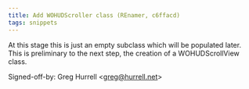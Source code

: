 ```yaml
---
title: Add WOHUDScroller class (REnamer, c6ffacd)
tags: snippets
---
```


At this stage this is just an empty subclass which will be populated later. This is preliminary to the next step, the creation of a WOHUDScrollView class.

Signed-off-by: Greg Hurrell &lt;greg@hurrell.net&gt;
